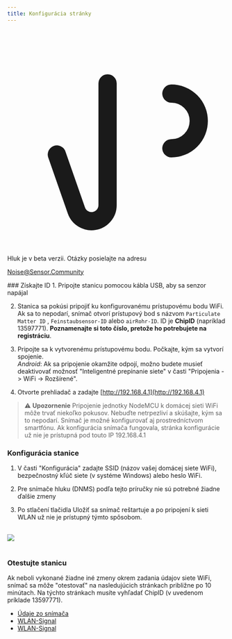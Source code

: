 ```yaml
---
title: Konfigurácia stránky
---
```


  <div class="max-w-screen-xl mx-auto pb-5">
      <div class="p-2 rounded-lg bg-indigo-100 shadow-lg sm:p-3">
      <div class="flex items-center">
            <span class="p-2 rounded-lg bg-indigo-500">
              <svg class="h-8 w-8 text-white" fill="none" viewBox="0 0 24 24" stroke="currentColor">
                <path stroke-linecap="round" stroke-linejoin="round" stroke-width="2" d="M11 5.882V19.24a1.76 1.76 0 01-3.417.592l-2.147-6.15M18 13a3 3 0 100-6M5. 436 13.683A4.001 4.001 0 017 6h1.832c4.1 0 7.625-1.234 9.168-3v14c-1.543-1.766-5.067-3-9.168-3H7a3.988 3.988 0 01-1.564-.317z" >
              <svg>
            <span>
        <div class="flex flex-wrap">
          <div class="flex-wrap flex">
            <p class="pt-1 text-indigo-700 font-medium">
                Hluk je v beta verzii. Otázky posielajte na adresu<p>
          <a href="mailto:Noise@Sensor.Community" class="ml-1 font-medium underline text-white hover:text-yellow-600">
                  Noise@Sensor.Community<a>
          <div>
           <div>
      <div>
    <div>
  <div>
  <div>
### Získajte ID
1. Pripojte stanicu pomocou kábla USB, aby sa senzor napájal

2. Stanica sa pokúsi pripojiť ku konfigurovanému prístupovému bodu WiFi. Ak sa to nepodarí, snímač otvorí prístupový bod s názvom `Particulate Matter ID` , `Feinstaubsensor-ID` alebo `airRohr-ID`. ID je **ChipID** (napríklad 13597771). **Poznamenajte si toto číslo, pretože ho potrebujete na registráciu**.

3. Pripojte sa k vytvorenému prístupovému bodu. Počkajte, kým sa vytvorí spojenie.<br>*Android*: Ak sa pripojenie okamžite odpojí, možno budete musieť deaktivovať možnosť "Inteligentné prepínanie siete" v časti "Pripojenia -> WiFi -> Rozšírené".

4. Otvorte prehliadač a zadajte [http://192.168.4.1](http://192.168.4.1)

> ⚠️ **Upozornenie** Pripojenie jednotky NodeMCU k domácej sieti WiFi môže trvať niekoľko pokusov. Nebuďte netrpezliví a skúšajte, kým sa to nepodarí. Snímač je možné konfigurovať aj prostredníctvom smartfónu. Ak konfigurácia snímača fungovala, stránka konfigurácie už nie je prístupná pod touto IP 192.168.4.1

### Konfigurácia stanice
1. V časti "Konfigurácia" zadajte SSID (názov vašej domácej siete WiFi), bezpečnostný kľúč siete (v systéme Windows) alebo heslo WiFi.

2. Pre snímače hluku (DNMS) podľa tejto príručky nie sú potrebné žiadne ďalšie zmeny

3. Po stlačení tlačidla Uložiť sa snímač reštartuje a po pripojení k sieti WLAN už nie je prístupný týmto spôsobom.

<br>

<img src="../docs/airrohr_config_initial.jpg" loading="lazy"/>
<br>
<br>

### Otestujte stanicu
Ak neboli vykonané žiadne iné zmeny okrem zadania údajov siete WiFi, snímač sa môže "otestovať" na nasledujúcich stránkach približne po 10 minútach. Na týchto stránkach musíte vyhľadať ChipID (v uvedenom príklade 13597771).

 * [Údaje zo snímača](www.madavi.de/sensor/graph.php)
 * [WLAN-Signal](www.madavi.de/sensor/signal.php)
 * [WLAN-Signal](www.madavi.de/sensor/signal.php)



